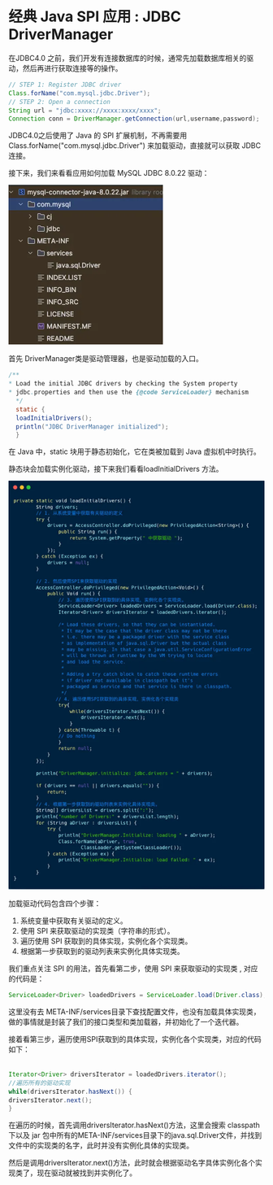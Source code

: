 # 经典 Java SPI 应用 : JDBC DriverManager

在JDBC4.0 之前，我们开发有连接数据库的时候，通常先加载数据库相关的驱动，然后再进行获取连接等的操作。
```java
// STEP 1: Register JDBC driver
Class.forName("com.mysql.jdbc.Driver");
// STEP 2: Open a connection
String url = "jdbc:xxxx://xxxx:xxxx/xxxx";
Connection conn = DriverManager.getConnection(url,username,password);
```

JDBC4.0之后使用了 Java 的 SPI 扩展机制，不再需要用 Class.forName("com.mysql.jdbc.Driver") 来加载驱动，直接就可以获取 JDBC 连接。

接下来，我们来看看应用如何加载 MySQL JDBC 8.0.22 驱动：

![img.png](img.png)

首先 DriverManager类是驱动管理器，也是驱动加载的入口。
```java
/**
* Load the initial JDBC drivers by checking the System property
* jdbc.properties and then use the {@code ServiceLoader} mechanism
  */
  static {
  loadInitialDrivers();
  println("JDBC DriverManager initialized");
  }
```

在 Java 中，static 块用于静态初始化，它在类被加载到 Java 虚拟机中时执行。

静态块会加载实例化驱动，接下来我们看看loadInitialDrivers 方法。

![img_1.png](img_1.png)

加载驱动代码包含四个步骤：

1. 系统变量中获取有关驱动的定义。 
2. 使用 SPI 来获取驱动的实现类（字符串的形式）。 
3. 遍历使用 SPI 获取到的具体实现，实例化各个实现类。
4. 根据第一步获取到的驱动列表来实例化具体实现类。

我们重点关注 SPI 的用法，首先看第二步，使用 SPI 来获取驱动的实现类 , 对应的代码是：
```java
ServiceLoader<Driver> loadedDrivers = ServiceLoader.load(Driver.class);

```
这里没有去 META-INF/services目录下查找配置文件，也没有加载具体实现类，做的事情就是封装了我们的接口类型和类加载器，并初始化了一个迭代器。

接着看第三步，遍历使用SPI获取到的具体实现，实例化各个实现类，对应的代码如下：
```java

Iterator<Driver> driversIterator = loadedDrivers.iterator();
//遍历所有的驱动实现
while(driversIterator.hasNext()) {
driversIterator.next();
}
```
在遍历的时候，首先调用driversIterator.hasNext()方法，这里会搜索 classpath 下以及 jar 包中所有的META-INF/services目录下的java.sql.Driver文件，并找到文件中的实现类的名字，此时并没有实例化具体的实现类。

然后是调用driversIterator.next()方法，此时就会根据驱动名字具体实例化各个实现类了，现在驱动就被找到并实例化了。